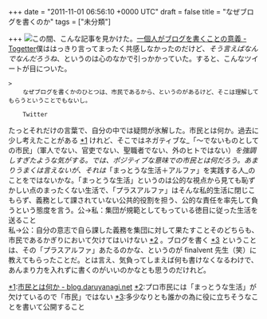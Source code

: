 
+++
date = "2011-11-01 06:56:10 +0000 UTC"
draft = false
title = "なぜブログを書くのか"
tags = ["未分類"]

+++
<a href="http://www.flickr.com/photos/dragonslanding/5802928704/sizes/m/in/photostream/"><img src="http://farm3.static.flickr.com/2315/5802928704_5cea1cdc65_z.jpg"/></a>この間、こんな記事を見かけた。<a href="http://togetter.com/li/197277">一個人がブログを書くことの意義 - Togetter</a>僕ははっきり言ってまったく共感しなかったのだけど、_そう言えばなんでなんだろうね_、というのは心のなかで引っかかっていた。すると、こんなツイートが目についた。

    >
        なぜブログを書くかのひとつは、市民であるから、というのがあるけど、そこは理解してもらうということでもないし。

        Twitter
    
たっとそれだけの言葉で、自分の中では疑問が氷解した。市民とは何か。過去に少し考えたことがある <a href="#f1" name="fn1" title="市民とは何か - blog.daruyanagi.net">*1</a> けれど、そこではネガティブな_「〜でないものとしての市民」（軍人でない、官吏でない、聖職者でない、外のヒトではない）_を強調しすぎたような気がする。では、ポジティブな意味での市民とは何だろう。あまりうまくは言えないが、それは_「まっとうな生活＋アルファ」を実践する人_のことをではないかな。「まっとうな生活」というのは公的な視点から見ても恥ずかしい点のまったくない生活で、「プラスアルファ」はそんな私的生活に閉じこもらず、義務として課されていない公共的役割を担う、公的な責任を率先して負うという態度を言う。公→私：集団が規範としてもっている徳目に従った生活を送ること  <br/>
私→公：自分の意志で自ら課した義務を集団に対して果たすことそのどちらも、市民であるかぎりにおいて欠けてはいけない <a href="#f2" name="fn2" title="プロ市民には「まっとうな生活」が欠けているので「市民」ではない">*2</a> 。ブログを書く <a href="#f3" name="fn3" title="多少なりとも誰かの為に役に立ちそうなことを書いて公開すること">*3</a> ということは、その「プラスアルファ」あたるのかな、というのが finalvent 先生（笑）に教えてもらったことだ。とは言え、気負ってしまえば何も書けなくなるわけで、あんまり力を入れずに書くのがいいのかなとも思うのだけれど。
<div class="footnote">
<a href="#fn1" name="f1" class="footnote-number">*1</a><span class="footnote-delimiter">:</span><span class="footnote-text"><a href="http://blog.daruyanagi.net/archives/86">市民とは何か - blog.daruyanagi.net</a></span>
<a href="#fn2" name="f2" class="footnote-number">*2</a><span class="footnote-delimiter">:</span><span class="footnote-text">プロ市民には「まっとうな生活」が欠けているので「市民」ではない</span>
<a href="#fn3" name="f3" class="footnote-number">*3</a><span class="footnote-delimiter">:</span><span class="footnote-text">多少なりとも誰かの為に役に立ちそうなことを書いて公開すること</span>
</div>

